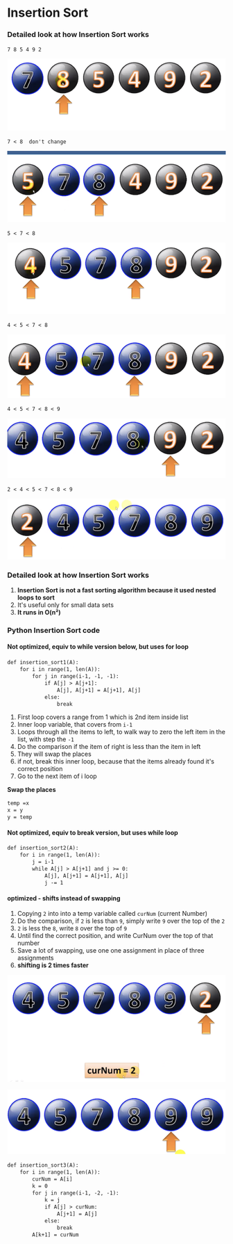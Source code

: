 # Insertion Sort

### Detailed look at how Insertion Sort works

```
7 8 5 4 9 2
```

![Alt Image Text](images/s1_1.png "body image")

```
7 < 8  don't change
```

![Alt Image Text](images/s1_2.png "body image")

```
5 < 7 < 8
```

![Alt Image Text](images/s1_3.png "body image")


```
4 < 5 < 7 < 8
```
![Alt Image Text](images/s1_5.png "body image")

```
4 < 5 < 7 < 8 < 9
```

![Alt Image Text](images/s1_6.png "body image")

```
2 < 4 < 5 < 7 < 8 < 9
```
![Alt Image Text](images/s1_4.png "body image")


### Detailed look at how Insertion Sort works

1. **Insertion Sort is not a fast sorting algorithm because it used nested loops to sort**
2. It's useful only for small data sets 
3. **It runs in O(n²)**

### Python Insertion Sort code

####  Not optimized, equiv to while version below, but uses for loop

```
def insertion_sort1(A):
	for i in range(1, len(A)):  
		for j in range(i-1, -1, -1):
			if A[j] > A[j+1]:
				A[j], A[j+1] = A[j+1], A[j]
			else:
				break
```

1. First loop covers a range from 1 which is 2nd item inside list
2. Inner loop variable, that covers from `i-1` 
3. Loops through all the items to left, to walk way to zero the left item in the list, with step the `-1`
4. Do the comparison if the item of right is less than the item in left 
5. They will swap the places
6. if not, break this inner loop, because that the items already found it's correct position
7. Go to the next item of i loop

**Swap the places**

```
temp =x
x = y
y = temp
```

#### Not optimized, equiv to break version, but uses while loop

```		
def insertion_sort2(A):
	for i in range(1, len(A)):
		j = i-1
		while A[j] > A[j+1] and j >= 0:
			A[j], A[j+1] = A[j+1], A[j]
			j -= 1
```

#### optimized - shifts instead of swapping

1. Copying `2` into into a temp variable called `curNum` (current Number)
2. Do the comparison, if `2` is less than `9`, simply write `9` over the top of the `2`
3. `2` is less the `8`, write `8` over the top of `9` 
4. Until find the correct position, and write CurNum over the top of that number
5. Save a lot of swapping, use one one assignment in place of three assignments
6. **shifting is 2 times faster**

![Alt Image Text](images/s1_7.png "body image")

![Alt Image Text](images/s1_8.png "body image")

```
def insertion_sort3(A):
	for i in range(1, len(A)):
		curNum = A[i]
		k = 0
		for j in range(i-1, -2, -1):
			k = j
			if A[j] > curNum:
				A[j+1] = A[j]
			else:
				break
		A[k+1] = curNum
```





